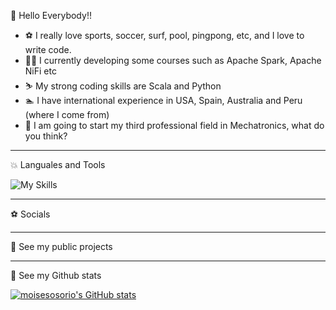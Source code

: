 👋 Hello Everybody!!

- :soccer: I really love sports, soccer, surf, pool, pingpong, etc, and I love to write code.
- :surfing_man: I currently developing some courses such as Apache Spark, Apache NiFi etc
- :skier: My strong coding skills are Scala and Python
- :swimmer: I have international experience in USA, Spain, Australia and Peru (where I come from)
- :tennis: I am going to start my third professional field in Mechatronics, what do you think?

---
 :boom: Languales and Tools

![My Skills](https://skills.thijs.gg/icons?i=py,idea,kubernetes,git,postgres,scala,js,html,docker,angular)

---
:soccer: Socials

---
:muscle: See my public projects

---
:muscle: See my Github stats

[![moisesosorio's GitHub stats](https://github-readme-stats.vercel.app/api?username=deza41&count_private=true&show_icons=true&theme=transparent)](https://github.com/deza41/github-readme-stats)
